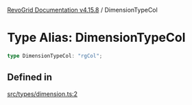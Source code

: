 [RevoGrid Documentation v4.15.8](README.md) / DimensionTypeCol

# Type Alias: DimensionTypeCol

```ts
type DimensionTypeCol: "rgCol";
```

## Defined in

[src/types/dimension.ts:2](https://github.com/revolist/revogrid/blob/2ac43d2713c9d394ff33675f959c6432bf5aa023/src/types/dimension.ts#L2)

